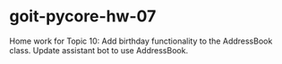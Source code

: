 # goit-pycore-hw-07
Home work for Topic 10: Add birthday functionality to the AddressBook class. Update assistant bot to use AddressBook.
